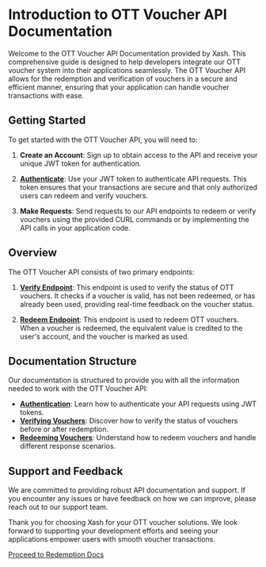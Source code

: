 # Introduction to OTT Voucher API Documentation

Welcome to the OTT Voucher API Documentation provided by Xash. This comprehensive guide is designed to help developers integrate our OTT voucher system into their applications seamlessly. The OTT Voucher API allows for the redemption and verification of vouchers in a secure and efficient manner, ensuring that your application can handle voucher transactions with ease.

## Getting Started

To get started with the OTT Voucher API, you will need to:

1. **Create an Account**: Sign up to obtain access to the API and receive your unique JWT token for authentication.

2. **[Authenticate](auth.md)**: Use your JWT token to authenticate API requests. This token ensures that your transactions are secure and that only authorized users can redeem and verify vouchers.

3. **Make Requests**: Send requests to our API endpoints to redeem or verify vouchers using the provided CURL commands or by implementing the API calls in your application code.


## Overview

The OTT Voucher API consists of two primary endpoints:

1. **[Verify Endpoint](verification.md)**: This endpoint is used to verify the status of OTT vouchers. It checks if a voucher is valid, has not been redeemed, or has already been used, providing real-time feedback on the voucher status.

2. **[Redeem Endpoint](redemption.md)**: This endpoint is used to redeem OTT vouchers. When a voucher is redeemed, the equivalent value is credited to the user's account, and the voucher is marked as used.

## Documentation Structure

Our documentation is structured to provide you with all the information needed to work with the OTT Voucher API:

- **[Authentication](auth.md)**: Learn how to authenticate your API requests using JWT tokens.
- **[Verifying Vouchers](verification.md)**: Discover how to verify the status of vouchers before or after redemption.
- **[Redeeming Vouchers](redemption.md)**: Understand how to redeem vouchers and handle different response scenarios.

## Support and Feedback

We are committed to providing robust API documentation and support. If you encounter any issues or have feedback on how we can improve, please reach out to our support team.

Thank you for choosing Xash for your OTT voucher solutions. We look forward to supporting your development efforts and seeing your applications empower users with smooth voucher transactions.

[Proceed to Redemption Docs](redemption.md)

